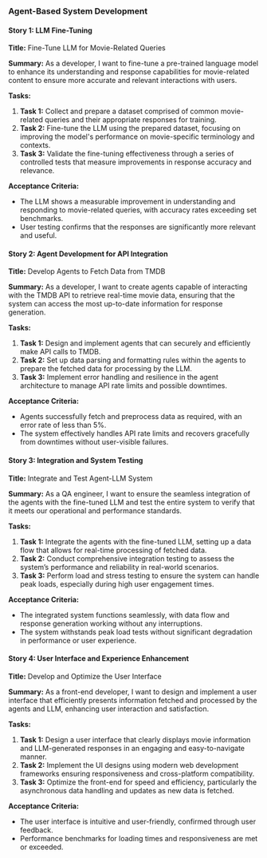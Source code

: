 ### Agent-Based System Development

#### Story 1: LLM Fine-Tuning
**Title:** Fine-Tune LLM for Movie-Related Queries

**Summary:**
As a developer, I want to fine-tune a pre-trained language model to enhance its understanding and response capabilities for movie-related content to ensure more accurate and relevant interactions with users.

**Tasks:**
1. **Task 1:** Collect and prepare a dataset comprised of common movie-related queries and their appropriate responses for training.
2. **Task 2:** Fine-tune the LLM using the prepared dataset, focusing on improving the model's performance on movie-specific terminology and contexts.
3. **Task 3:** Validate the fine-tuning effectiveness through a series of controlled tests that measure improvements in response accuracy and relevance.

**Acceptance Criteria:**
- The LLM shows a measurable improvement in understanding and responding to movie-related queries, with accuracy rates exceeding set benchmarks.
- User testing confirms that the responses are significantly more relevant and useful.

#### Story 2: Agent Development for API Integration
**Title:** Develop Agents to Fetch Data from TMDB

**Summary:**
As a developer, I want to create agents capable of interacting with the TMDB API to retrieve real-time movie data, ensuring that the system can access the most up-to-date information for response generation.

**Tasks:**
1. **Task 1:** Design and implement agents that can securely and efficiently make API calls to TMDB.
2. **Task 2:** Set up data parsing and formatting rules within the agents to prepare the fetched data for processing by the LLM.
3. **Task 3:** Implement error handling and resilience in the agent architecture to manage API rate limits and possible downtimes.

**Acceptance Criteria:**
- Agents successfully fetch and preprocess data as required, with an error rate of less than 5%.
- The system effectively handles API rate limits and recovers gracefully from downtimes without user-visible failures.

#### Story 3: Integration and System Testing
**Title:** Integrate and Test Agent-LLM System

**Summary:**
As a QA engineer, I want to ensure the seamless integration of the agents with the fine-tuned LLM and test the entire system to verify that it meets our operational and performance standards.

**Tasks:**
1. **Task 1:** Integrate the agents with the fine-tuned LLM, setting up a data flow that allows for real-time processing of fetched data.
2. **Task 2:** Conduct comprehensive integration testing to assess the system’s performance and reliability in real-world scenarios.
3. **Task 3:** Perform load and stress testing to ensure the system can handle peak loads, especially during high user engagement times.

**Acceptance Criteria:**
- The integrated system functions seamlessly, with data flow and response generation working without any interruptions.
- The system withstands peak load tests without significant degradation in performance or user experience.

#### Story 4: User Interface and Experience Enhancement
**Title:** Develop and Optimize the User Interface

**Summary:**
As a front-end developer, I want to design and implement a user interface that efficiently presents information fetched and processed by the agents and LLM, enhancing user interaction and satisfaction.

**Tasks:**
1. **Task 1:** Design a user interface that clearly displays movie information and LLM-generated responses in an engaging and easy-to-navigate manner.
2. **Task 2:** Implement the UI designs using modern web development frameworks ensuring responsiveness and cross-platform compatibility.
3. **Task 3:** Optimize the front-end for speed and efficiency, particularly the asynchronous data handling and updates as new data is fetched.

**Acceptance Criteria:**
- The user interface is intuitive and user-friendly, confirmed through user feedback.
- Performance benchmarks for loading times and responsiveness are met or exceeded.